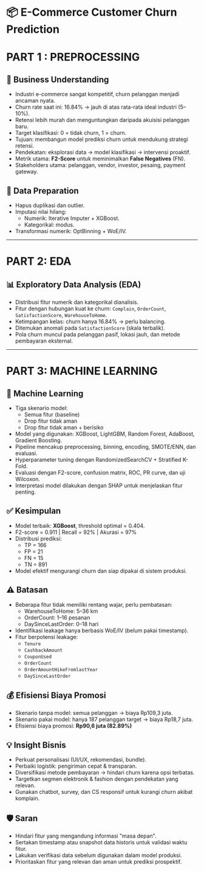 # 📦 E-Commerce Customer Churn Prediction

# PART 1 : PREPROCESSING
## 🎯 Business Understanding

- Industri e-commerce sangat kompetitif, churn pelanggan menjadi ancaman nyata.
- Churn rate saat ini: 16.84% → jauh di atas rata-rata ideal industri (5–10%).
- Retensi lebih murah dan menguntungkan daripada akuisisi pelanggan baru.
- Target klasifikasi: 0 = tidak churn, 1 = churn.
- Tujuan: membangun model prediksi churn untuk mendukung strategi retensi.
- Pendekatan: eksplorasi data → model klasifikasi → intervensi proaktif.
- Metrik utama: **F2-Score** untuk meminimalkan **False Negatives** (FN).
- Stakeholders utama: pelanggan, vendor, investor, pesaing, payment gateway.

## 🧹 Data Preparation

- Hapus duplikasi dan outlier.
- Imputasi nilai hilang:
  - Numerik: Iterative Imputer + XGBoost.
  - Kategorikal: modus.
- Transformasi numerik: OptBinning + WoE/IV.

---
# PART 2: EDA
## 📊 Exploratory Data Analysis (EDA)

- Distribusi fitur numerik dan kategorikal dianalisis.
- Fitur dengan hubungan kuat ke churn: `Complain`, `OrderCount`, `SatisfactionScore`, `WarehouseToHome`.
- Ketimpangan kelas: churn hanya 16.84% → perlu balancing.
- Ditemukan anomali pada `SatisfactionScore` (skala terbalik).
- Pola churn muncul pada pelanggan pasif, lokasi jauh, dan metode pembayaran eksternal.

---
# PART 3: MACHINE LEARNING
## 🤖 Machine Learning

- Tiga skenario model:
  - Semua fitur (baseline)
  - Drop fitur tidak aman
  - Drop fitur tidak aman + berisiko
- Model yang digunakan: XGBoost, LightGBM, Random Forest, AdaBoost, Gradient Boosting.
- Pipeline mencakup preprocessing, binning, encoding, SMOTE/ENN, dan evaluasi.
- Hyperparameter tuning dengan RandomizedSearchCV + Stratified K-Fold.
- Evaluasi dengan F2-score, confusion matrix, ROC, PR curve, dan uji Wilcoxon.
- Interpretasi model dilakukan dengan SHAP untuk menjelaskan fitur penting.

## ✅ Kesimpulan

- Model terbaik: **XGBoost**, threshold optimal = 0.404.
- F2-score = 0.911 | Recall = 92% | Akurasi = 97%
- Distribusi prediksi:
  - TP = 166
  - FP = 21
  - FN = 15
  - TN = 891
- Model efektif mengurangi churn dan siap dipakai di sistem produksi.

## ⚠️ Batasan

- Beberapa fitur tidak memiliki rentang wajar, perlu pembatasan:
  - WarehouseToHome: 5–36 km
  - OrderCount: 1–16 pesanan
  - DaySinceLastOrder: 0–18 hari
- Identifikasi leakage hanya berbasis WoE/IV (belum pakai timestamp).
- Fitur berpotensi leakage:
  - `Tenure`
  - `CashbackAmount`
  - `CouponUsed`
  - `OrderCount`
  - `OrderAmountHikeFromlastYear`
  - `DaySinceLastOrder`

## 💰 Efisiensi Biaya Promosi

- Skenario tanpa model: semua pelanggan → biaya Rp109,3 juta.
- Skenario pakai model: hanya 187 pelanggan target → biaya Rp18,7 juta.
- Efisiensi biaya promosi: **Rp90,6 juta (82.89%)**

## 💡 Insight Bisnis

- Perkuat personalisasi (UI/UX, rekomendasi, bundle).
- Perbaiki logistik: pengiriman cepat & transparan.
- Diversifikasi metode pembayaran → hindari churn karena opsi terbatas.
- Targetkan segmen elektronik & fashion dengan pendekatan yang relevan.
- Gunakan chatbot, survey, dan CS responsif untuk kurangi churn akibat komplain.

## 🛡️ Saran

- Hindari fitur yang mengandung informasi "masa depan".
- Sertakan timestamp atau snapshot data historis untuk validasi waktu fitur.
- Lakukan verifikasi data sebelum digunakan dalam model produksi.
- Prioritaskan fitur yang relevan dan aman untuk prediksi prospektif.
